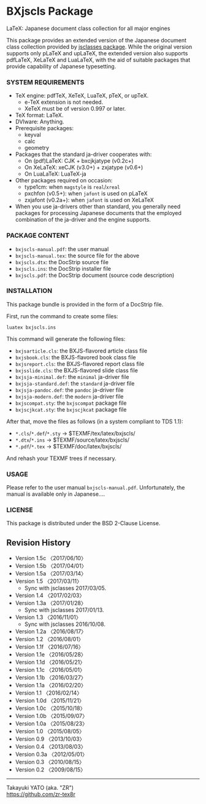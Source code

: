 BXjscls Package
===============

LaTeX: Japanese document class collection for all major engines

This package provides an extended version of the Japanese document
class collection provided by [jsclasses package]. While the original
version supports only pLaTeX and upLaTeX, the extended version also
supports pdfLaTeX, XeLaTeX and LuaLaTeX, with the aid of suitable
packages that provide capability of Japanese typesetting.

[jsclasses package]: (https://www.ctan.org/pkg/jsclasses)

### SYSTEM REQUIREMENTS

  * TeX engine: pdfTeX, XeTeX, LuaTeX, pTeX, or upTeX.
      - e-TeX extension is not needed.
      - XeTeX must be of version 0.997 or later.
  * TeX format: LaTeX.
  * DVIware: Anything.
  * Prerequisite packages:
      - keyval
      - calc
      - geometry
  * Packages that the standard ja-driver cooperates with:
      - On (pdf)LaTeX:
        CJK + bxcjkjatype (v0.2c+)
      - On XeLaTeX:
        xeCJK (v3.0+) + zxjatype (v0.6+)
      - On LuaLaTeX:
        LuaTeX-ja
  * Other packages required on occasion:
      - type1cm: when `magstyle` is `real`/`xreal`
      - pxchfon (v0.5+): when `jafont` is used on pLaTeX
      - zxjafont (v0.2a+):  when `jafont` is used on XeLaTeX
  * When you use ja-drivers other than standard, you generally need
    packages for processing Japanese documents that the employed
    combination of the ja-driver and the engine supports.

### PACKAGE CONTENT

  * `bxjscls-manual.pdf`: the user manual
  * `bxjscls-manual.tex`: the source file for the above
  * `bxjscls.dtx`: the DocStrip source file
  * `bxjscls.ins`: the DocStrip installer file
  * `bxjscls.pdf`: the DocStrip document (source code description)

### INSTALLATION

This package bundle is provided in the form of a DocStrip file.

First, run the command to create some files:

    luatex bxjscls.ins

This command will generate the following files:

  * `bxjsarticle.cls`: the BXJS-flavored article class file
  * `bxjsbook.cls`: the BXJS-flavored book class file
  * `bxjsreport.cls`: the BXJS-flavored report class file
  * `bxjsslide.cls`: the BXJS-flavored slide class file
  * `bxjsja-minimal.def`: the `minimal` ja-driver file
  * `bxjsja-standard.def`: the `standard` ja-driver file
  * `bxjsja-pandoc.def`: the `pandoc` ja-driver file
  * `bxjsja-modern.def`: the `modern` ja-driver file
  * `bxjscompat.sty`: the `bxjscompat` package file
  * `bxjscjkcat.sty`: the `bxjscjkcat` package file

After that, move the files as follows (in a system compliant to
TDS 1.1):

  - `*.cls`/`*.def`/`*.sty` → $TEXMF/tex/latex/bxjscls/
  - `*.dtx`/`*.ins` → $TEXMF/source/latex/bxjscls/
  - `*.pdf`/`*.tex` → $TEXMF/doc/latex/bxjscls/

And rehash your TEXMF trees if necessary.

### USAGE

Please refer to the user manual `bxjscls-manual.pdf`.
Unfortunately, the manual is available only in Japanese....

### LICENSE

This package is distributed under the BSD 2-Clause License.

Revision History
----------------

  * Version 1.5c 〈2017/06/10〉
  * Version 1.5b 〈2017/04/01〉
  * Version 1.5a 〈2017/03/14〉
  * Version 1.5  〈2017/03/11〉
      - Sync with jsclasses 2017/03/05.
  * Version 1.4  〈2017/02/03〉
  * Version 1.3a 〈2017/01/28〉
      - Sync with jsclasses 2017/01/13.
  * Version 1.3  〈2016/11/01〉
      - Sync with jsclasses 2016/10/08.
  * Version 1.2a 〈2016/08/17〉
  * Version 1.2  〈2016/08/01〉
  * Version 1.1f 〈2016/07/16〉
  * Version 1.1e 〈2016/05/28〉
  * Version 1.1d 〈2016/05/21〉
  * Version 1.1c 〈2016/05/01〉
  * Version 1.1b 〈2016/03/27〉
  * Version 1.1a 〈2016/02/20〉
  * Version 1.1  〈2016/02/14〉
  * Version 1.0d 〈2015/11/21〉
  * Version 1.0c 〈2015/10/18〉
  * Version 1.0b 〈2015/09/07〉
  * Version 1.0a 〈2015/08/23〉
  * Version 1.0  〈2015/08/05〉
  * Version 0.9  〈2013/10/03〉
  * Version 0.4  〈2013/08/03〉
  * Version 0.3a 〈2012/05/01〉
  * Version 0.3  〈2010/08/15〉
  * Version 0.2  〈2009/08/15〉

--------------------
Takayuki YATO (aka. "ZR")  
https://github.com/zr-tex8r
